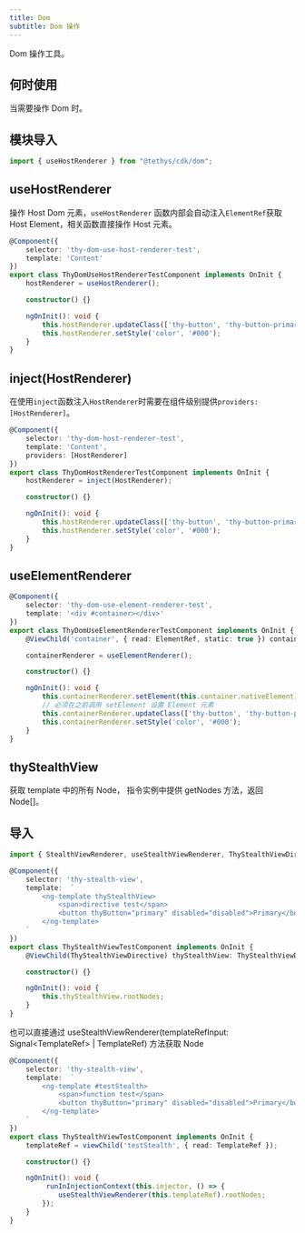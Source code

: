 ```yaml
---
title: Dom
subtitle: Dom 操作
---
```


<alert>Dom 操作工具。</alert>

## 何时使用

当需要操作 Dom 时。

## 模块导入
```ts
import { useHostRenderer } from "@tethys/cdk/dom";
```

## useHostRenderer
操作 Host Dom 元素，`useHostRenderer` 函数内部会自动注入`ElementRef`获取 Host Element，相关函数直接操作 Host 元素。
```ts
@Component({
    selector: 'thy-dom-use-host-renderer-test',
    template: 'Content'
})
export class ThyDomUseHostRendererTestComponent implements OnInit {
    hostRenderer = useHostRenderer();

    constructor() {}

    ngOnInit(): void {
        this.hostRenderer.updateClass(['thy-button', 'thy-button-primary']);
        this.hostRenderer.setStyle('color', '#000');
    }
}
```

## inject(HostRenderer)
在使用`inject`函数注入`HostRenderer`时需要在组件级别提供`providers: [HostRenderer]`。
```ts
@Component({
    selector: 'thy-dom-host-renderer-test',
    template: 'Content',
    providers: [HostRenderer]
})
export class ThyDomHostRendererTestComponent implements OnInit {
    hostRenderer = inject(HostRenderer);

    constructor() {}

    ngOnInit(): void {
        this.hostRenderer.updateClass(['thy-button', 'thy-button-primary']);
        this.hostRenderer.setStyle('color', '#000');
    }
}
```

## useElementRenderer
```ts
@Component({
    selector: 'thy-dom-use-element-renderer-test',
    template: '<div #container></div>'
})
export class ThyDomUseElementRendererTestComponent implements OnInit {
    @ViewChild('container', { read: ElementRef, static: true }) container: ElementRef;

    containerRenderer = useElementRenderer();

    constructor() {}

    ngOnInit(): void {
        this.containerRenderer.setElement(this.container.nativeElement);
        // 必须在之前调用 setElement 设置 Element 元素
        this.containerRenderer.updateClass(['thy-button', 'thy-button-primary']);
        this.containerRenderer.setStyle('color', '#000');
    }
}
```

## thyStealthView
获取 template 中的所有 Node， 指令实例中提供 getNodes 方法，返回 Node[]。

## 导入

```ts
import { StealthViewRenderer, useStealthViewRenderer, ThyStealthViewDirective } from "@tethys/cdk/dom";

```

```ts
@Component({
    selector: 'thy-stealth-view',
    template:  `
        <ng-template thyStealthView>
            <span>directive test</span>
            <button thyButton="primary" disabled="disabled">Primary</button>
        </ng-template>
    `
})
export class ThyStealthViewTestComponent implements OnInit {
    @ViewChild(ThyStealthViewDirective) thyStealthView: ThyStealthViewDirective;

    constructor() {}

    ngOnInit(): void {
        this.thyStealthView.rootNodes;
    }
}
```

也可以直接通过 useStealthViewRenderer(templateRefInput: Signal<TemplateRef<SafeAny>> | TemplateRef<SafeAny>) 方法获取 Node

```ts
@Component({
    selector: 'thy-stealth-view',
    template:  `
        <ng-template #testStealth>
            <span>function test</span>
            <button thyButton="primary" disabled="disabled">Primary</button>
        </ng-template>
    `
})
export class ThyStealthViewTestComponent implements OnInit {
    templateRef = viewChild('testStealth', { read: TemplateRef });

    constructor() {}

    ngOnInit(): void {
         runInInjectionContext(this.injector, () => {
            useStealthViewRenderer(this.templateRef).rootNodes;
        });
    }
}
```

